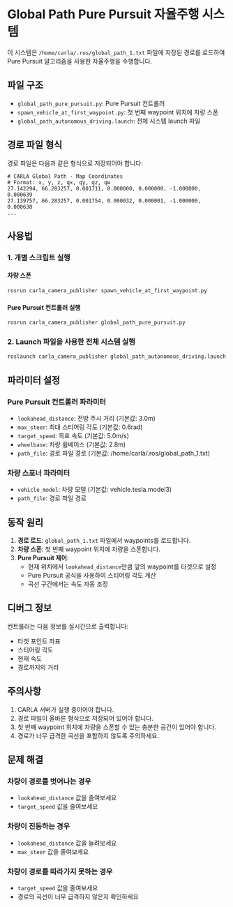 # Global Path Pure Pursuit 자율주행 시스템

이 시스템은 `/home/carla/.ros/global_path_1.txt` 파일에 저장된 경로를 로드하여 Pure Pursuit 알고리즘을 사용한 자율주행을 수행합니다.

## 파일 구조

- `global_path_pure_pursuit.py`: Pure Pursuit 컨트롤러
- `spawn_vehicle_at_first_waypoint.py`: 첫 번째 waypoint 위치에 차량 스폰
- `global_path_autonomous_driving.launch`: 전체 시스템 launch 파일

## 경로 파일 형식

경로 파일은 다음과 같은 형식으로 저장되어야 합니다:
```
# CARLA Global Path - Map Coordinates
# Format: x, y, z, qx, qy, qz, qw
27.142294, 66.283257, 0.001711, 0.000000, 0.000000, -1.000000, 0.000639
27.139757, 66.283257, 0.001754, 0.000032, 0.000001, -1.000000, 0.000638
...
```

## 사용법

### 1. 개별 스크립트 실행

#### 차량 스폰
```bash
rosrun carla_camera_publisher spawn_vehicle_at_first_waypoint.py
```

#### Pure Pursuit 컨트롤러 실행
```bash
rosrun carla_camera_publisher global_path_pure_pursuit.py
```

### 2. Launch 파일을 사용한 전체 시스템 실행

```bash
roslaunch carla_camera_publisher global_path_autonomous_driving.launch
```

## 파라미터 설정

### Pure Pursuit 컨트롤러 파라미터
- `lookahead_distance`: 전방 주시 거리 (기본값: 3.0m)
- `max_steer`: 최대 스티어링 각도 (기본값: 0.6rad)
- `target_speed`: 목표 속도 (기본값: 5.0m/s)
- `wheelbase`: 차량 휠베이스 (기본값: 2.8m)
- `path_file`: 경로 파일 경로 (기본값: /home/carla/.ros/global_path_1.txt)

### 차량 스포너 파라미터
- `vehicle_model`: 차량 모델 (기본값: vehicle.tesla.model3)
- `path_file`: 경로 파일 경로

## 동작 원리

1. **경로 로드**: `global_path_1.txt` 파일에서 waypoints를 로드합니다.
2. **차량 스폰**: 첫 번째 waypoint 위치에 차량을 스폰합니다.
3. **Pure Pursuit 제어**: 
   - 현재 위치에서 `lookahead_distance`만큼 앞의 waypoint를 타겟으로 설정
   - Pure Pursuit 공식을 사용하여 스티어링 각도 계산
   - 곡선 구간에서는 속도 자동 조정

## 디버그 정보

컨트롤러는 다음 정보를 실시간으로 출력합니다:
- 타겟 포인트 좌표
- 스티어링 각도
- 현재 속도
- 경로까지의 거리

## 주의사항

1. CARLA 서버가 실행 중이어야 합니다.
2. 경로 파일이 올바른 형식으로 저장되어 있어야 합니다.
3. 첫 번째 waypoint 위치에 차량을 스폰할 수 있는 충분한 공간이 있어야 합니다.
4. 경로가 너무 급격한 곡선을 포함하지 않도록 주의하세요.

## 문제 해결

### 차량이 경로를 벗어나는 경우
- `lookahead_distance` 값을 줄여보세요
- `target_speed` 값을 줄여보세요

### 차량이 진동하는 경우
- `lookahead_distance` 값을 늘려보세요
- `max_steer` 값을 줄여보세요

### 차량이 경로를 따라가지 못하는 경우
- `target_speed` 값을 줄여보세요
- 경로의 곡선이 너무 급격하지 않은지 확인하세요 